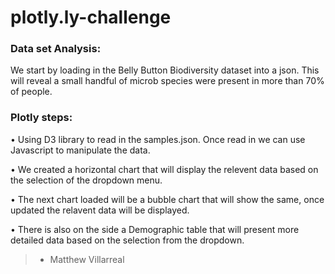 # plotly.ly-challenge

### Data set Analysis:

We start by loading in the Belly Button Biodiversity dataset into a json. This will reveal a small handful of microb species were present in more than 70% of people.

### Plotly steps:


• Using D3 library to read in the samples.json. Once read in we can use Javascript to manipulate the data.

• We created a horizontal chart that will display the relevent data based on the selection of the dropdown menu.

• The next chart loaded will be a bubble chart that will show the same, once updated the relavent data will be displayed.

• There is also on the side a Demographic table that will present more detailed data based on the selection from the dropdown.


>- Matthew Villarreal
